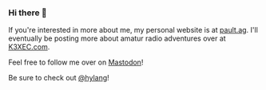 ### Hi there 👋

If you're interested in more about me, my personal website is at [pault.ag](https://pault.ag/).
I'll eventually be posting more about amatur radio adventures over at
[K3XEC.com](https://k3xec.com/).

Feel free to follow me over on <a rel="me" href="https://soylent.green/@paul">Mastodon</a>!

Be sure to check out [@hylang](https://github.com/hylang)!
